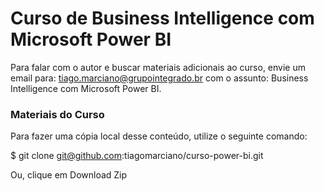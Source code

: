 # Curso de Business Intelligence com Microsoft Power BI

Para falar com o autor e buscar materiais adicionais ao curso, envie um email para: tiago.marciano@grupointegrado.br com o assunto: Business Intelligence com Microsoft Power BI.

### Materiais do Curso

Para fazer uma cópia local desse conteúdo, utilize o seguinte comando:

$ git clone git@github.com:tiagomarciano/curso-power-bi.git

Ou, clique em Download Zip 
